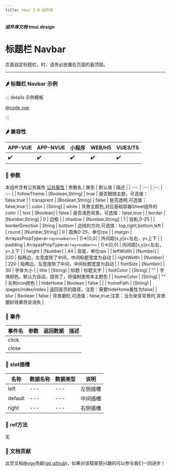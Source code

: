 ```yaml
---
title: tmui 3.0 组件库
---
```


<dirtoc></dirtoc>

##### 组件库文档 tmui.design

# 标题栏 Navbar
页面自定标题栏，时，请务必放置在页面的最顶部。

---

### :hot_pepper: 标题栏 Navbar 示例
<webview url="https://tmui.design/h5/#/pages/daohang/navbar"></webview>

::: details 示例模板

@[code vue](pages/daohang/navbar.nvue)

:::

### :hot_pepper: 兼容性

| APP-VUE | APP-NVUE | 小程序 | WEB/H5 | VUE3/TS |
| --- | --- | --- | --- | --- |
| :heavy_check_mark: | :heavy_check_mark: | :heavy_check_mark: | :heavy_check_mark: | :heavy_check_mark: |

### :seedling: 参数
本组件含有公共属性 [公共属性](/doc/spec/组件公共样式.md)
| 参数名 | 类型 | 默认值 | 描述 |
| :--: | :--: | :--: | :-- |
| followTheme | [Boolean,String] | true | 是否跟随主题，可选值：false,true |
| transprent | [Boolean,String] | false | 是否透明,可选值：false,true |
| color | [String] | white | 背景主题色,对应基础容器Sheet组件的color |
| text | [Boolean] | false | 是否浅色背景，可选值：false,true |
| border | [Number,String] | 0 | 边框 |
| shadow | [Number,String] | 1 | 投影,0-25 |
| borderDirection | String | bottom | 边线的方向,可选值：top,right,bottom,left |
| round | [Number,String] | 0 | 圆角0-25，单位rpx |
| margin | ArrayasPropType`<Array<number>>` | ()=>[0,0] | 外间距[x,y]x=左右，y=上下 |
| padding | ArrayasPropType`<Array<number>>` | ()=>[0,0] | 内间距[x,y]x=左右，y=上下 |
| height | [Number] | 44 | 高度，单位rpx |
| leftWidth | [Number] | 220 | 指两边，左宽度除了中间，中间标题宽度为自动 |
| rightWidth | [Number] | 220 | 指两边，左宽度除了中间，中间标题宽度为自动 |
| fontSize | [Number] | 30 | 字体大小 |
| title | [String] | 标题 | 标题文字 |
| fontColor | [String] | "" | 字体颜色，默认为自动，提供了，将强制使用本主题色 |
| homeColor | [String] | "" | 左侧icon颜色 |
| hideHome | Boolean | false | |
| homePath | [String] | /pages/index/index | 返回首页的路径，注意：需要hideHome属性为false|
| blur | Boolean | false | 背景磨砂,可选值：false,true;注意：当为渐变背景时,背景磨砂效果将会消失
			 |

### :rose: 事件
| 事件名 | 参数 | 返回数据 | 描述 |
| --- | --- | --- | --- |
| click |  |  |  |
| close |  |  |  |
### :corn: slot插槽
| 名称 | 数据名称 | 数据类型 | 说明 |
| --- | --- | --- | --- |
| left | --- | --- | 左侧插槽 |
| default | --- | --- | 中间插槽 |
| right | --- | --- | 右侧插槽 |

### :green_salad: ref方法
无



### :couplekiss: 文档贡献
此页文档由ygy贡献([git](https://gitee.com/ygy-promise),[github](https://github.com/ygy-97))，如果对该框架感兴趣的可以参与我们一同进步！
